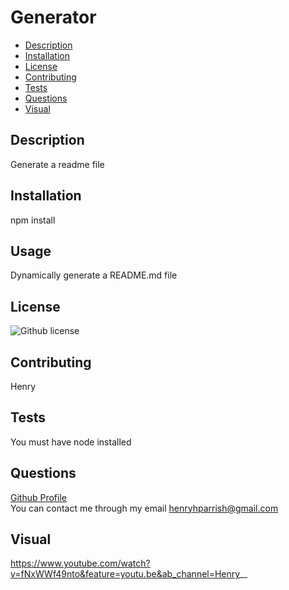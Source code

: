 # Generator

- [Description](#Description)
- [Installation](#Installation)
- [License](#License)
- [Contributing](#Contributing)
- [Tests](#Tests)
- [Questions](#Questions)
- [Visual](#Visual)



## Description
Generate a readme file
## Installation
npm install
## Usage
Dynamically generate a README.md file
## License
![Github license](https://img.shields.io/badge/license-None-blue.svg)
## Contributing
Henry
## Tests
You must have node installed
## Questions
[Github Profile](https://github.com/HenryP23)  
You can contact me through my email henryhparrish@gmail.com
## Visual
https://www.youtube.com/watch?v=fNxWWf49nto&feature=youtu.be&ab_channel=Henry__

